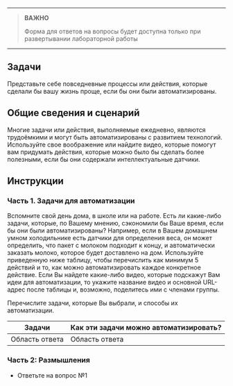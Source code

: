 
---

> **ВАЖНО**
> 
> Форма для ответов на вопросы будет доступна только при развертывании лабораторной работы 

---

## Задачи

Представьте себе повседневные процессы или действия, которые сделали бы вашу жизнь проще, если бы они были автоматизированы.

## Общие сведения и сценарий

Многие задачи или действия, выполняемые ежедневно, являются трудоёмкими и могут быть автоматизированы с развитием технологий. Используйте свое воображение или найдите видео, которые помогут вам придумать действия, которые можно было бы сделать более полезными, если бы они содержали интеллектуальные датчики.

## Инструкции

### Часть 1. Задачи для автоматизации

Вспомните свой день дома, в школе или на работе. Есть ли какие-либо задачи, которые, по Вашему мнению, сэкономили бы Ваше время, если бы они были автоматизированы? Например, если в Вашем домашнем умном холодильнике есть датчики для определения веса, он может определить, что пакет с молоком подходит к концу, и автоматически заказать молоко, которое будет доставлено на дом. Используйте приведенную ниже таблицу, чтобы перечислить как минимум 5 действий и то, как можно автоматизировать каждое конкретное действие. Если Вы найдете какие-либо видео, которые подскажут Вам идеи для автоматизации, то укажите название видео и основной URL-адрес после таблицы и, возможно, поделитесь ими с членами группы.

Перечислите задачи, которые Вы выбрали, и способы их автоматизации.

|Задачи|Как эти задачи можно автоматизировать?|
|--------|------------------------|
|Область ответа|Область ответа|

### Часть 2: Размышления

- Ответьте на вопрос №1